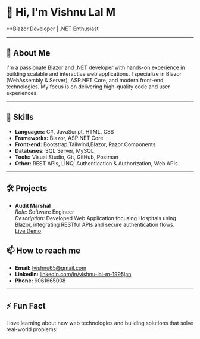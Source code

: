 # 👋 Hi, I'm Vishnu Lal M

**Blazor Developer | .NET Enthusiast 

---

## 🚀 About Me

I'm a passionate Blazor and .NET developer with hands-on experience in building scalable and interactive web applications. I specialize in Blazor (WebAssembly & Server), ASP.NET Core, and modern front-end technologies. My focus is on delivering high-quality code and user experiences.

---

## 💼 Skills

- **Languages:** C#, JavaScript, HTML, CSS
- **Frameworks:** Blazor, ASP.NET Core
- **Front-end:** Bootstrap,Tailwind,Blazor, Razor Components
- **Databases:** SQL Server, MySQL
- **Tools:** Visual Studio, Git, GitHub, Postman
- **Other:** REST APIs, LINQ, Authentication & Authorization, Web APIs

---

## 🛠️ Projects

- **Audit Marshal**  
  *Role:* Software Engineer  
  *Description:* Developed Web Application focusing Hospitals using Blazor, integrating RESTful APIs and secure authentication flows.  
  [Live Demo]((https://app.in.auditmarshall.com/))


## 📫 How to reach me

- **Email:** lvishnu65@gmail.com
- **LinkedIn:** [linkedin.com/in/vishnu-lal-m-1995jan](https://www.linkedin.com/in/vishnu-lal-m-1995jan)
- **Phone:** 9061665008

---



## ⚡ Fun Fact

I love learning about new web technologies and building solutions that solve real-world problems!
